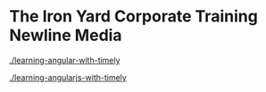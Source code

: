 # The Iron Yard Corporate Training Newline Media
 
[./learning-angular-with-timely](./learning-angular-with-timely)
 
[./learning-angularjs-with-timely](./learning-angularjs-with-timely)
 
